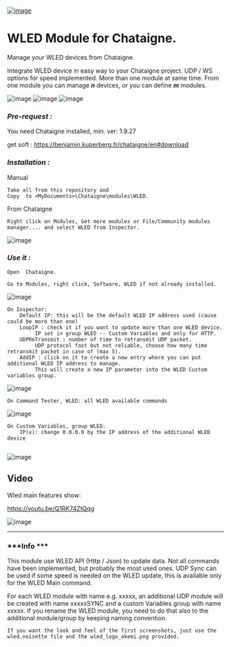 [![image](https://user-images.githubusercontent.com/121941293/283798323-94bb9a2c-65b0-4d98-a483-e49d4d9b0eb1.png)](http://benjamin.kuperberg.fr/chataigne/en)

# **WLED Module for Chataigne.**

Manage your WLED devices from Chataigne. 

Integrate WLED device in easy way to your Chataigne project. UDP / WS options for speed implemented. 
More than one module at same time. From one module you can manage ***n*** devices, or you can define ***m*** modules.

![image](https://user-images.githubusercontent.com/121941293/217917087-ea2df590-351b-4227-a9d8-8c8d560901e5.png)
![image](https://user-images.githubusercontent.com/121941293/217917410-3da07bff-7557-4584-a38e-68da940dde93.png)
![image](https://user-images.githubusercontent.com/121941293/217919097-581316d6-cd22-4679-8509-b634ba67878a.png)

### ***Pre-request :***
You need Chataigne installed, min. ver: 1.9.27

get soft : https://benjamin.kuperberg.fr/chataigne/en#download

### ***Installation :***

Manual
```
Take all from this repository and 
Copy  to <MyDocuments>\Chataigne\modules\WLED.
```
From Chataigne 
```
Right click on Modules, Get more modules or File/Community modules manager.... and select WLED from Inspector.
```
![image](https://user-images.githubusercontent.com/121941293/217872642-e380f4ef-6b3b-430d-8ec1-e5aedd09e587.png)


### ***Use it :***

```
Open  Chataigne.

Go to Modules, right click, Software, WLED if not already installed.
```
![image](https://user-images.githubusercontent.com/121941293/217875056-b8336e70-1c07-4d93-97de-dde0563a8046.png)


```
On Inspector:
	Default IP: this will be the default WLED IP address used (cause could be more than one)
	LoopIP : check it if you want to update more than one WLED device.
	     IP set in group WLED -- Custom Variables and only for HTTP.
	UDPReTransmit : number of time to retransmit UDP packet.
	     UDP protocol fast but not reliable, choose how many time retransmit packet in case of (max 5).
	AddIP : click on it to create a new entry where you can put additional WLED IP address to manage.
	     This will create a new IP parameter into the WLED Custom variables group.
```
![image](https://user-images.githubusercontent.com/121941293/217876721-c0be515b-d0a1-4bec-a425-339e973e9822.png)

```
On Command Tester, WLED: all WLED available commands
```
![image](https://user-images.githubusercontent.com/121941293/217877203-7e832d2c-993a-41f4-9977-47a753c166ce.png)

```
On Custom Variables, group WLED:
	IP(x): change 0.0.0.0 by the IP address of the additional WLED device
 
```
![image](https://user-images.githubusercontent.com/121941293/217877867-e991865b-5033-409a-b99b-73b650732ef6.png)

## Video
Wled main features show:

https://youtu.be/Q1RK74ZtQqg

![image](https://github.com/zak-45/WLED-Chataigne-Module/assets/121941293/89fa5472-8529-4f9e-9c58-c7a060471c31)

---


### ***Info ***

This module use WLED API (Http / Json) to update data. Not all commands have been implemented, but probably the most used ones. 
UDP Sync can be used if some speed is needed on the WLED update, this is available only for the WLED Main command.

For each WLED module with name e.g. xxxxx, an additional UDP module will be created with name xxxxxSYNC and 
a custom Variables group with name xxxxx. 
If you rename the WLED module, you need to do that also to the additional module/group by keeping naming convention.
```
If you want the look and feel of the first screenshots, just use the wled.noisette file and the wled_logo_akemi.png provided.

```
